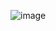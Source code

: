 ![image](https://github.com/Indo86/LandingPage/assets/116837750/32b76256-7aae-4266-a6c1-ab4f8cf68fdf)

